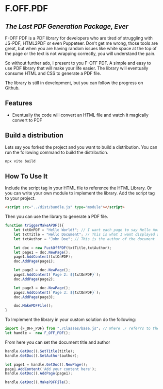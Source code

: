 # F.OFF.PDF
## _The Last PDF Generation Package, Ever_



F-OFF PDF is a PDF library for developers who are tired of struggling with JS-PDF, HTML2PDF or even Puppeteer.
Don't get me wrong, those tools are great, but when you are having random issues like white space at the top of the
page or the text is not wrapping correctly, you will understand the pain.

So without further ado, I present to you F-OFF PDF. A simple and easy to use PDF library that will make your life easier.
The library will eventually consume HTML and CSS to generate a PDF file.

The library is still in development, but you can follow the progress on Github.

## Features
- Eventually the code will convert an HTML file and watch it magically convert to PDF

## Build a distribution

Lets say you forked the project and you want to build a distribution. You can run the following command to build the distribution.

```bash
npx vite build
```

## How To Use It

Include the script tag in your HTML file to reference the HTML Library. Or you can write your own module to implement the library.
Add the script tag to your project.

```html
<script src="../dist/bundle.js" type="module"></script>

```

Then you can use the library to generate a PDF file.

```javascript
function triggerMakeAPDF(){
    let txtOnPDF = "Hello World!"; // I want each page to say Hello World!
    let txtTitle = "Hello Document"; // This is what I want displayed as the document name in the tab title
    let txtAuthor = "John Doe"; // This is the author of the document

    let doc = new FuckOffPDF(txtTitle,txtAuthor);
    let page1 = doc.NewPage();
    page1.AddContent(txtOnPDF);
    doc.AddPage(page1);

    let page2 = doc.NewPage();
    page2.AddContent(`Page 2: ${txtOnPDF}`);
    doc.AddPage(page2);

    let page3 = doc.NewPage();
    page3.AddContent(`Page 3: ${txtOnPDF}`);
    doc.AddPage(page3);

    doc.MakePDFFile();
}
```

To Implement the library in your custom solution do the following:

```javascript
import {F_OFF_PDF} from "./Classes/base.js"; // Where ./ referrs to the path of the src file.
let handle =  new F_OFF_PDF();
```

From here you can set the document title and author

```javascript
handle.GetDoc().SetTitle(title);
handle.GetDoc().SetAuthor(author);

let page1 = handle.GetDoc().NewPage();
page1.AddContent('Add your content here');
handle.GetDoc().AddPage(page1);

handle.GetDoc().MakePDFFile();
```